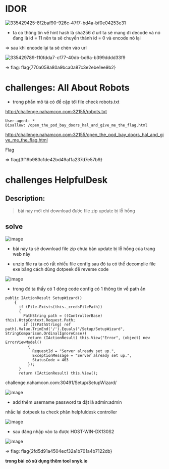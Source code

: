 # IDOR 


![335429425-8f2baf90-926c-47f7-bd4a-bf0e04253e31](https://github.com/neo-M3tinez/nahamCon_CTF/assets/174318737/b5d18877-dbcc-4c08-8f69-92e982d80f3e)

+ ta có thông tin về hint hash là sha256 ở url ta sẽ mang đi decode và nó đang là id = 11 nên ta sẽ chuyển thành id = 0 và encode nó lại

=> sau khi encode lại ta sẽ chèn vào url 

![335429789-110fdda7-cf77-40db-bd6a-b399dddd33f9](https://github.com/neo-M3tinez/nahamCon_CTF/assets/174318737/a25e68fe-92b4-44d2-a0ad-b6d6e18b00e5)

=> flag: flag{770a058a80a9bca0a87c3e2ebe1ee9b2} 



# challenges: All About Robots

+ trong phần mô tả có đề cập tới file check robots.txt

http://challenge.nahamcon.com:32155/robots.txt

```
User-agent: *
Disallow: /open_the_pod_bay_doors_hal_and_give_me_the_flag.html
```
http://challenge.nahamcon.com:32155/open_the_pod_bay_doors_hal_and_give_me_the_flag.html

Flag 

=> flag{3f19b983c1de42bd49af1a237d7e57b9}


# challenges HelpfulDesk

## Description: 

> bài này mới chỉ download được file zip update bị lỗ hổng 

## solve 

![image](https://github.com/j10nelop/m3d1r/assets/152776722/20c05a86-724c-4310-80f3-7c0306452010)

+ bài này ta sẽ download file zip chưa bản update bị lỗ hổng của trang web này

+ unzip file ra ta có rất nhiều file config sau đó ta có thể decomplie file exe bằng cách dùng dotpeek để reverse code

![image](https://github.com/j10nelop/m3d1r/assets/152776722/38198e2a-c615-4dc1-b205-6f9c8e16214c)


+ trong đó ta thấy có 1 dòng code config có 1 thông tin về path ẩn

```
public IActionResult SetupWizard()
    {
      if (File.Exists(this._credsFilePath))
      {
        PathString path = ((ControllerBase) this).HttpContext.Request.Path;
        if (((PathString) ref path).Value.TrimEnd('/').Equals("/Setup/SetupWizard", StringComparison.OrdinalIgnoreCase))
          return (IActionResult) this.View("Error", (object) new ErrorViewModel()
          {
            RequestId = "Server already set up.",
            ExceptionMessage = "Server already set up.",
            StatusCode = 403
          });
      }
      return (IActionResult) this.View();
```

challenge.nahamcon.com:30491/Setup/SetupWizard/

![image](https://github.com/j10nelop/m3d1r/assets/152776722/c29405f1-201d-4899-b238-63c012932364)

+ add thêm username password ta đặt là admin:admin

nhắc lại dotpeek ta check phân helpfuldesk controller 

![image](https://github.com/j10nelop/m3d1r/assets/152776722/baee7517-9d98-499c-b65f-80634bf9260a)


+ sau đăng nhập vào ta được HOST-WIN-DX130S2

![image](https://github.com/j10nelop/m3d1r/assets/152776722/dc277c6d-a05a-4934-9000-016b7ec22bd6)

=> flag: flag{2fd5d91a4504ecf32a1b701a4b7122db}



**trong bài có sử dụng thêm tool snyk.io**
